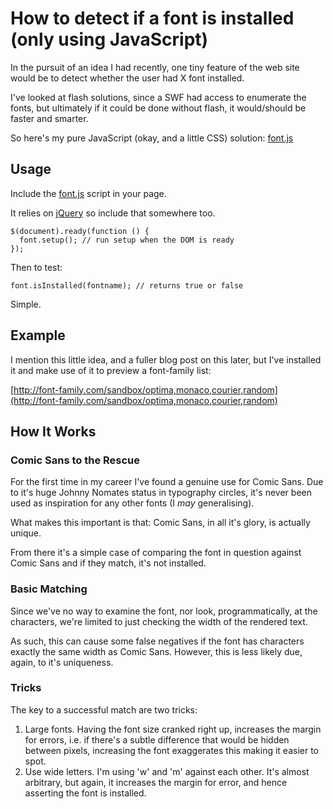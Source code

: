 # How to detect if a font is installed (only using JavaScript)

In the pursuit of an idea I had recently, one tiny feature of the web site would be to detect whether the user had X font installed.

I've looked at flash solutions, since a SWF had access to enumerate the fonts, but ultimately if it could be done without flash, it would/should be faster and smarter.

So here's my pure JavaScript (okay, and a little CSS) solution: [font.js](http://remysharp.com/downloads/font.js)


<!--more-->

## Usage

Include the [font.js](http://remysharp.com/downloads/font.js) script in your page.

It relies on [jQuery](http://jquery.com) so include that somewhere too.

<pre><code>$(document).ready(function () {
  font.setup(); // run setup when the DOM is ready
});</code></pre>

Then to test:

<pre><code>font.isInstalled(fontname); // returns true or false</code></pre>

Simple.

## Example

I mention this little idea, and a fuller blog post on this later, but I've installed it and make use of it to preview a font-family list: 

[http://font-family.com/sandbox/optima,monaco,courier,random](http://font-family.com/sandbox/optima,monaco,courier,random)

## How It Works

### Comic Sans to the Rescue

For the first time in my career I've found a genuine use for Comic Sans. Due to it's huge Johnny Nomates status in typography circles, it's never been used as inspiration for any other fonts (I *may* generalising).

What makes this important is that: Comic Sans, in all it's glory, is actually unique.

From there it's a simple case of comparing the font in question against Comic Sans and if they match, it's not installed.

### Basic Matching

Since we've no way to examine the font, nor look, programmatically, at the characters, we're limited to just checking the width of the rendered text.

As such, this can cause some false negatives if the font has characters exactly the same width as Comic Sans.  However, this is less likely due, again, to it's uniqueness.

### Tricks

The key to a successful match are two tricks:

1. Large fonts.  Having the font size cranked right up, increases the margin for errors, i.e. if there's a subtle difference that would be hidden between pixels, increasing the font exaggerates this making it easier to spot.
2. Use wide letters.  I'm using 'w' and 'm' against each other.  It's almost arbitrary, but again, it increases the margin for error, and hence asserting the font is installed.